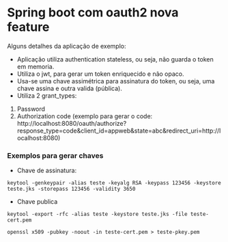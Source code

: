  # Spring boot com oauth2 nova feature
 
 Alguns detalhes da aplicação de exemplo:
 - Aplicação utiliza authentication stateless, ou seja,  não guarda o token em memoria.
 - Utiliza o jwt, para gerar um token enriquecido e não opaco.
 - Usa-se uma chave assimétrica para assinatura do token, ou seja, uma chave assina e outra valida (pública).
 - Utiliza 2 grant_types:
 1. Password
 1. Authorization code (exemplo para gerar o code: http://localhost:8080/oauth/authorize?response_type=code&client_id=appweb&state=abc&redirect_uri=http://localhost:8080)
 
###  Exemplos para gerar chaves
- Chave de assinatura:
```
keytool -genkeypair -alias teste -keyalg RSA -keypass 123456 -keystore teste.jks -storepass 123456 -validity 3650
```
- Chave publica
```
keytool -export -rfc -alias teste -keystore teste.jks -file teste-cert.pem

openssl x509 -pubkey -noout -in teste-cert.pem > teste-pkey.pem
```
